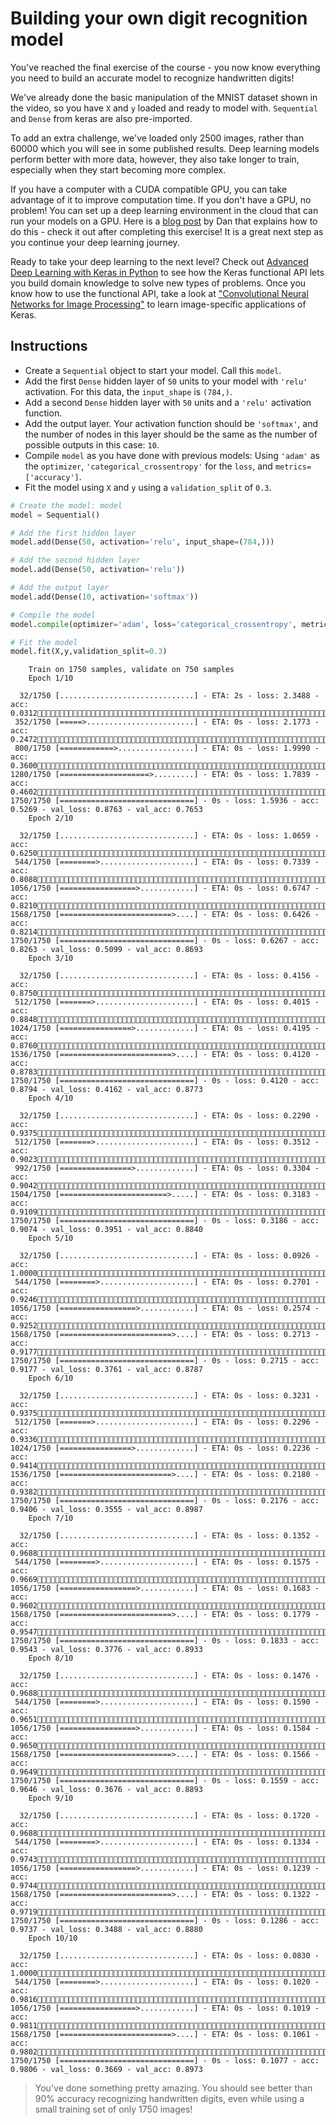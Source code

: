 # Building your own digit recognition model #

You've reached the final exercise of the course - you now know everything you need to build an accurate model to recognize handwritten digits!

We've already done the basic manipulation of the MNIST dataset shown in the video, so you have `X` and `y` loaded and ready to model with. `Sequential` and `Dense` from keras are also pre-imported.

To add an extra challenge, we've loaded only 2500 images, rather than 60000 which you will see in some published results. Deep learning models perform better with more data, however, they also take longer to train, especially when they start becoming more complex.

If you have a computer with a CUDA compatible GPU, you can take advantage of it to improve computation time. If you don't have a GPU, no problem! You can set up a deep learning environment in the cloud that can run your models on a GPU. Here is a [blog post](https://www.datacamp.com/community/tutorials/deep-learning-jupyter-aws) by Dan that explains how to do this - check it out after completing this exercise! It is a great next step as you continue your deep learning journey.

Ready to take your deep learning to the next level? Check out [Advanced Deep Learning with Keras in Python](https://www.datacamp.com/courses/advanced-deep-learning-with-keras-in-python) to see how the Keras functional API lets you build domain knowledge to solve new types of problems. Once you know how to use the functional API, take a look at ["Convolutional Neural Networks for Image Processing"](https://www.datacamp.com/courses/convolutional-neural-networks-for-image-processing) to learn image-specific applications of Keras.

## Instructions ##

* Create a `Sequential` object to start your model. Call this `model`.
* Add the first `Dense` hidden layer of `50` units to your model with `'relu'` activation. For this data, the `input_shape` is `(784,)`.
* Add a second `Dense` hidden layer with `50` units and a `'relu'` activation function.
* Add the output layer. Your activation function should be `'softmax'`, and the number of nodes in this layer should be the same as the number of possible outputs in this case: `10`.
* Compile `model` as you have done with previous models: Using `'adam'` as the `optimizer`, `'categorical_crossentropy'` for the `loss`, and `metrics=['accuracy']`.
* Fit the model using `X` and `y` using a `validation_split` of `0.3`.

```python
# Create the model: model
model = Sequential()

# Add the first hidden layer
model.add(Dense(50, activation='relu', input_shape=(784,)))

# Add the second hidden layer
model.add(Dense(50, activation='relu'))

# Add the output layer
model.add(Dense(10, activation='softmax'))

# Compile the model
model.compile(optimizer='adam', loss='categorical_crossentropy', metrics=['accuracy'])

# Fit the model
model.fit(X,y,validation_split=0.3)
```

```
    Train on 1750 samples, validate on 750 samples
    Epoch 1/10
    
  32/1750 [..............................] - ETA: 2s - loss: 2.3488 - acc: 0.0312
 352/1750 [=====>........................] - ETA: 0s - loss: 2.1773 - acc: 0.2472
 800/1750 [============>.................] - ETA: 0s - loss: 1.9990 - acc: 0.3600
1280/1750 [====================>.........] - ETA: 0s - loss: 1.7839 - acc: 0.4602
1750/1750 [==============================] - 0s - loss: 1.5936 - acc: 0.5269 - val_loss: 0.8763 - val_acc: 0.7653
    Epoch 2/10
    
  32/1750 [..............................] - ETA: 0s - loss: 1.0659 - acc: 0.6250
 544/1750 [========>.....................] - ETA: 0s - loss: 0.7339 - acc: 0.8088
1056/1750 [=================>............] - ETA: 0s - loss: 0.6747 - acc: 0.8210
1568/1750 [=========================>....] - ETA: 0s - loss: 0.6426 - acc: 0.8214
1750/1750 [==============================] - 0s - loss: 0.6267 - acc: 0.8263 - val_loss: 0.5099 - val_acc: 0.8693
    Epoch 3/10
    
  32/1750 [..............................] - ETA: 0s - loss: 0.4156 - acc: 0.8750
 512/1750 [=======>......................] - ETA: 0s - loss: 0.4015 - acc: 0.8848
1024/1750 [================>.............] - ETA: 0s - loss: 0.4195 - acc: 0.8760
1536/1750 [=========================>....] - ETA: 0s - loss: 0.4120 - acc: 0.8783
1750/1750 [==============================] - 0s - loss: 0.4120 - acc: 0.8794 - val_loss: 0.4162 - val_acc: 0.8773
    Epoch 4/10
    
  32/1750 [..............................] - ETA: 0s - loss: 0.2290 - acc: 0.9375
 512/1750 [=======>......................] - ETA: 0s - loss: 0.3512 - acc: 0.9023
 992/1750 [================>.............] - ETA: 0s - loss: 0.3304 - acc: 0.9042
1504/1750 [========================>.....] - ETA: 0s - loss: 0.3183 - acc: 0.9109
1750/1750 [==============================] - 0s - loss: 0.3186 - acc: 0.9074 - val_loss: 0.3951 - val_acc: 0.8840
    Epoch 5/10
    
  32/1750 [..............................] - ETA: 0s - loss: 0.0926 - acc: 1.0000
 544/1750 [========>.....................] - ETA: 0s - loss: 0.2701 - acc: 0.9246
1056/1750 [=================>............] - ETA: 0s - loss: 0.2574 - acc: 0.9252
1568/1750 [=========================>....] - ETA: 0s - loss: 0.2713 - acc: 0.9177
1750/1750 [==============================] - 0s - loss: 0.2715 - acc: 0.9177 - val_loss: 0.3761 - val_acc: 0.8787
    Epoch 6/10
    
  32/1750 [..............................] - ETA: 0s - loss: 0.3231 - acc: 0.9375
 512/1750 [=======>......................] - ETA: 0s - loss: 0.2296 - acc: 0.9336
1024/1750 [================>.............] - ETA: 0s - loss: 0.2236 - acc: 0.9414
1536/1750 [=========================>....] - ETA: 0s - loss: 0.2180 - acc: 0.9382
1750/1750 [==============================] - 0s - loss: 0.2176 - acc: 0.9406 - val_loss: 0.3555 - val_acc: 0.8987
    Epoch 7/10
    
  32/1750 [..............................] - ETA: 0s - loss: 0.1352 - acc: 0.9688
 544/1750 [========>.....................] - ETA: 0s - loss: 0.1575 - acc: 0.9669
1056/1750 [=================>............] - ETA: 0s - loss: 0.1683 - acc: 0.9602
1568/1750 [=========================>....] - ETA: 0s - loss: 0.1779 - acc: 0.9547
1750/1750 [==============================] - 0s - loss: 0.1833 - acc: 0.9543 - val_loss: 0.3776 - val_acc: 0.8933
    Epoch 8/10
    
  32/1750 [..............................] - ETA: 0s - loss: 0.1476 - acc: 0.9688
 544/1750 [========>.....................] - ETA: 0s - loss: 0.1590 - acc: 0.9651
1056/1750 [=================>............] - ETA: 0s - loss: 0.1584 - acc: 0.9650
1568/1750 [=========================>....] - ETA: 0s - loss: 0.1566 - acc: 0.9649
1750/1750 [==============================] - 0s - loss: 0.1559 - acc: 0.9646 - val_loss: 0.3676 - val_acc: 0.8893
    Epoch 9/10
    
  32/1750 [..............................] - ETA: 0s - loss: 0.1720 - acc: 0.9688
 544/1750 [========>.....................] - ETA: 0s - loss: 0.1334 - acc: 0.9743
1056/1750 [=================>............] - ETA: 0s - loss: 0.1239 - acc: 0.9744
1568/1750 [=========================>....] - ETA: 0s - loss: 0.1322 - acc: 0.9719
1750/1750 [==============================] - 0s - loss: 0.1286 - acc: 0.9737 - val_loss: 0.3488 - val_acc: 0.8880
    Epoch 10/10
    
  32/1750 [..............................] - ETA: 0s - loss: 0.0830 - acc: 1.0000
 544/1750 [========>.....................] - ETA: 0s - loss: 0.1020 - acc: 0.9816
1056/1750 [=================>............] - ETA: 0s - loss: 0.1019 - acc: 0.9811
1568/1750 [=========================>....] - ETA: 0s - loss: 0.1061 - acc: 0.9802
1750/1750 [==============================] - 0s - loss: 0.1077 - acc: 0.9806 - val_loss: 0.3669 - val_acc: 0.8973
```

> You've done something pretty amazing. You should see better than 90% accuracy recognizing handwritten digits, even while using a small training set of only 1750 images!